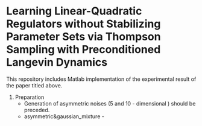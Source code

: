 # Learning Linear-Quadratic Regulators without Stabilizing Parameter Sets via Thompson Sampling with Preconditioned Langevin Dynamics

This repository includes Matlab implementation of the experimental result of the paper titled above. 

1. Preparation
   * Generation of asymmetric noises (5 and 10 - dimensional ) should be preceded.
   * asymmetric&gaussian_mixture - 
